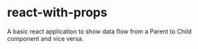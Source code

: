 # react-with-props
A basic react application to show data flow from a Parent to Child component and vice versa.

